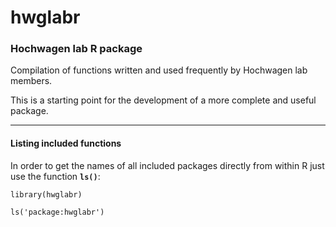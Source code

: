 # hwglabr
### Hochwagen lab R package

Compilation of functions written and used frequently by Hochwagen
lab members.

This is a starting point for the development of a more
complete and useful package.

-----------
#### Listing included functions

In order to get the names of all included packages directly from within R just use the function **`ls()`**:

`library(hwglabr)`

`ls('package:hwglabr')`

